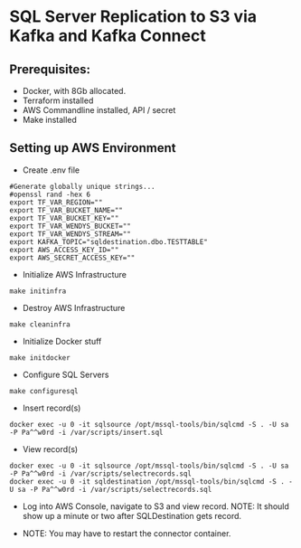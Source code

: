 # SQL Server Replication to S3 via Kafka and Kafka Connect

## Prerequisites:
* Docker, with 8Gb allocated.
* Terraform installed
* AWS Commandline installed, API / secret
* Make installed

## Setting up AWS Environment

* Create .env file
```
#Generate globally unique strings...
#openssl rand -hex 6
export TF_VAR_REGION=""
export TF_VAR_BUCKET_NAME=""
export TF_VAR_BUCKET_KEY=""
export TF_VAR_WENDYS_BUCKET=""
export TF_VAR_WENDYS_STREAM=""
export KAFKA_TOPIC="sqldestination.dbo.TESTTABLE"
export AWS_ACCESS_KEY_ID=""
export AWS_SECRET_ACCESS_KEY=""

```
* Initialize AWS Infrastructure
```
make initinfra
```
* Destroy AWS Infrastructure
```
make cleaninfra
```
* Initialize Docker stuff
```
make initdocker
```
* Configure SQL Servers
```
make configuresql
```
* Insert record(s)
```
docker exec -u 0 -it sqlsource /opt/mssql-tools/bin/sqlcmd -S . -U sa -P Pa^^w0rd -i /var/scripts/insert.sql
```
* View record(s)
```
docker exec -u 0 -it sqlsource /opt/mssql-tools/bin/sqlcmd -S . -U sa -P Pa^^w0rd -i /var/scripts/selectrecords.sql
docker exec -u 0 -it sqldestination /opt/mssql-tools/bin/sqlcmd -S . -U sa -P Pa^^w0rd -i /var/scripts/selectrecords.sql
```
* Log into AWS Console, navigate to S3 and view record. NOTE: It should show up a minute or two after SQLDestination gets record.

* NOTE: You may have to restart the connector container.